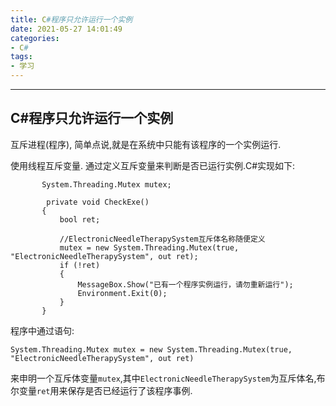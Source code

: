 ```yaml
---
title: C#程序只允许运行一个实例
date: 2021-05-27 14:01:49
categories:
- C#
tags:
- 学习
---
```

***
## C#程序只允许运行一个实例

 互斥进程(程序), 简单点说,就是在系统中只能有该程序的一个实例运行.

 使用线程互斥变量. 通过定义互斥变量来判断是否已运行实例.C#实现如下:
 ```
        System.Threading.Mutex mutex;

         private void CheckExe()
        {
            bool ret;

            //ElectronicNeedleTherapySystem互斥体名称随便定义
            mutex = new System.Threading.Mutex(true, "ElectronicNeedleTherapySystem", out ret);  
            if (!ret)
            {
                MessageBox.Show("已有一个程序实例运行，请勿重新运行");
                Environment.Exit(0);
            }
        }

 ```
 程序中通过语句:
 
 `System.Threading.Mutex mutex = new System.Threading.Mutex(true, "ElectronicNeedleTherapySystem", out ret)`

来申明一个互斥体变量`mutex`,其中`ElectronicNeedleTherapySystem`为互斥体名,布尔变量`ret`用来保存是否已经运行了该程序事例.